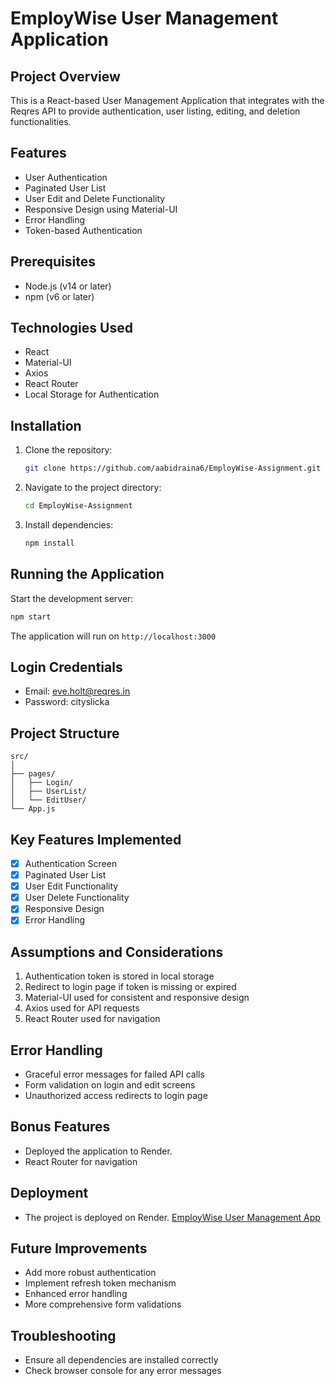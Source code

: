 # EmployWise User Management Application

## Project Overview

This is a React-based User Management Application that integrates with the Reqres API to provide authentication, user listing, editing, and deletion functionalities.

## Features

- User Authentication
- Paginated User List
- User Edit and Delete Functionality
- Responsive Design using Material-UI
- Error Handling
- Token-based Authentication

## Prerequisites

- Node.js (v14 or later)
- npm (v6 or later)

## Technologies Used

- React
- Material-UI
- Axios
- React Router
- Local Storage for Authentication

## Installation

1. Clone the repository:
   ```bash
   git clone https://github.com/aabidraina6/EmployWise-Assignment.git
   ```

2. Navigate to the project directory:
   ```bash
   cd EmployWise-Assignment
   ```

3. Install dependencies:
   ```bash
   npm install
   ```



## Running the Application

Start the development server:
```bash
npm start
```

The application will run on `http://localhost:3000`

## Login Credentials

- Email: eve.holt@reqres.in
- Password: cityslicka

## Project Structure

```
src/
│
├── pages/
│   ├── Login/
│   ├── UserList/
│   └── EditUser/
└── App.js
```

## Key Features Implemented

- [x] Authentication Screen
- [x] Paginated User List
- [x] User Edit Functionality
- [x] User Delete Functionality
- [x] Responsive Design
- [x] Error Handling

## Assumptions and Considerations

1. Authentication token is stored in local storage
2. Redirect to login page if token is missing or expired
3. Material-UI used for consistent and responsive design
4. Axios used for API requests
5. React Router used for navigation

## Error Handling

- Graceful error messages for failed API calls
- Form validation on login and edit screens
- Unauthorized access redirects to login page

## Bonus Features

- Deployed the application to Render. 
- React Router for navigation

## Deployment
- The project is deployed on Render. [EmployWise User Management App](https://employwise-assignment-yang.onrender.com/)

## Future Improvements

- Add more robust authentication
- Implement refresh token mechanism
- Enhanced error handling
- More comprehensive form validations

## Troubleshooting

- Ensure all dependencies are installed correctly
- Check browser console for any error messages
